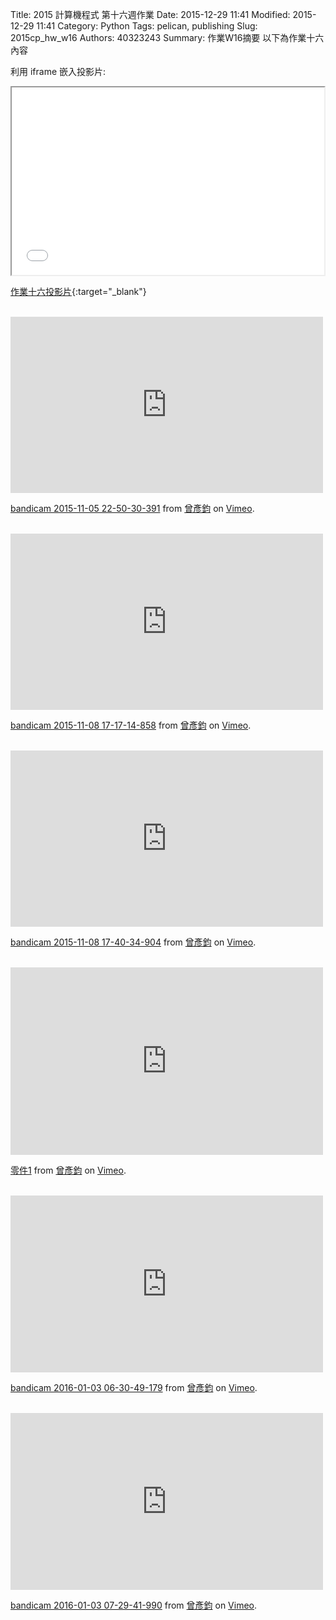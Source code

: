 Title: 2015 計算機程式 第十六週作業
Date: 2015-12-29 11:41
Modified: 2015-12-29 11:41
Category: Python
Tags: pelican, publishing
Slug: 2015cp_hw_w16
Authors: 40323243
Summary: 作業W16摘要
以下為作業十六內容

利用 iframe 嵌入投影片:

<iframe src="simplest16.html" width="500" height="300"></iframe>

[作業十六投影片](simplest16.html){:target="_blank"}
<br/>
<br/>
  <iframe src="https://player.vimeo.com/video/145032716" width="500" height="282" frameborder="0" webkitallowfullscreen mozallowfullscreen allowfullscreen></iframe> <p><a href="https://vimeo.com/145032716">bandicam 2015-11-05 22-50-30-391</a> from <a href="https://vimeo.com/user45620742">曾彥鈞</a> on <a href="https://vimeo.com">Vimeo</a>.</p>
  <br/>
  
  
  <iframe src="https://player.vimeo.com/video/145032718" width="500" height="282" frameborder="0" webkitallowfullscreen mozallowfullscreen allowfullscreen></iframe> <p><a href="https://vimeo.com/145032718">bandicam 2015-11-08 17-17-14-858</a> from <a href="https://vimeo.com/user45620742">曾彥鈞</a> on <a href="https://vimeo.com">Vimeo</a>.</p>
  <br/>
  
  
  <iframe src="https://player.vimeo.com/video/145032717" width="500" height="282" frameborder="0" webkitallowfullscreen mozallowfullscreen allowfullscreen></iframe> <p><a href="https://vimeo.com/145032717">bandicam 2015-11-08 17-40-34-904</a> from <a href="https://vimeo.com/user45620742">曾彥鈞</a> on <a href="https://vimeo.com">Vimeo</a>.</p>
  <br/>
  
  
  <iframe src="https://player.vimeo.com/video/150256535" width="500" height="300" frameborder="0" webkitallowfullscreen mozallowfullscreen allowfullscreen></iframe> <p><a href="https://vimeo.com/150256535">零件1</a> from <a href="https://vimeo.com/user45620742">曾彥鈞</a> on <a href="https://vimeo.com">Vimeo</a>.</p>
  <br/>
  
  
  <iframe src="https://player.vimeo.com/video/150550971" width="500" height="283" frameborder="0" webkitallowfullscreen mozallowfullscreen allowfullscreen></iframe> <p><a href="https://vimeo.com/150550971">bandicam 2016-01-03 06-30-49-179</a> from <a href="https://vimeo.com/user45620742">曾彥鈞</a> on <a href="https://vimeo.com">Vimeo</a>.</p>
  <br/>
  
  
  <iframe src="https://player.vimeo.com/video/150553831" width="500" height="283" frameborder="0" webkitallowfullscreen mozallowfullscreen allowfullscreen></iframe> <p><a href="https://vimeo.com/150553831">bandicam 2016-01-03 07-29-41-990</a> from <a href="https://vimeo.com/user45620742">曾彥鈞</a> on <a href="https://vimeo.com">Vimeo</a>.</p>
  
  
  